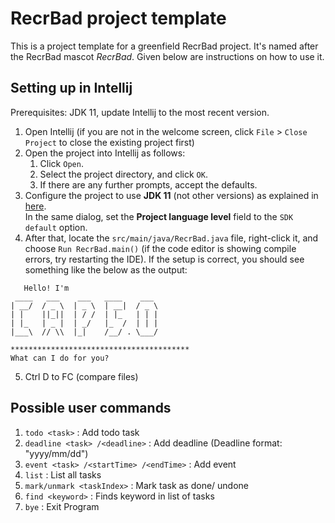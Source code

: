 # RecrBad project template

This is a project template for a greenfield RecrBad project. It's named after the RecrBad mascot _RecrBad_. 
Given below are instructions on how to use it.

## Setting up in Intellij

Prerequisites: JDK 11, update Intellij to the most recent version.

1. Open Intellij (if you are not in the welcome screen, click `File` > `Close Project`
   to close the existing project first)
2. Open the project into Intellij as follows:
    1. Click `Open`.
    2. Select the project directory, and click `OK`.
    3. If there are any further prompts, accept the defaults.
3. Configure the project to use **JDK 11** (not other versions) as explained in
   [here](https://www.jetbrains.com/help/idea/sdk.html#set-up-jdk).<br>
   In the same dialog, set the **Project language level** field to the `SDK default`
   option.
4. After that, locate the `src/main/java/RecrBad.java` file, right-click it, and
   choose `Run RecrBad.main()` (if the code editor is showing compile errors, try
   restarting the IDE). If the setup is correct, you should see something like the
   below as the output:

```
   Hello! I'm
 ____   ___    ___   ____    ___
| __/  / _ \  | _ \  | __|  / _ \
| |    ||_||  | / /  | |_   | | |
| |_   | _ |  | _/   |_  /  | | |
|___\  // \\  |_|    /__/ . \___/

****************************************
What can I do for you?
```

5. Ctrl D to FC (compare files)

## Possible user commands
1. `todo <task>`                            : Add todo task
2. `deadline <task> /<deadline>`            : Add deadline (Deadline format: "yyyy/mm/dd")
3. `event <task> /<startTime> /<endTime>`   : Add event
4. `list`                                   : List all tasks
5. `mark/unmark <taskIndex>`                : Mark task <index> as done/ undone
6. `find <keyword>`                         : Finds keyword in list of tasks
7. `bye`                                    : Exit Program
